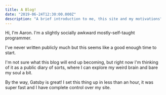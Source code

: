 ```yaml
---
title: A Blog!
date: "2019-06-24T12:30:00.000Z"
description: "A brief introduction to me, this site and my motivations"
---
```


Hi, I'm Aaron. I'm a slightly socially awkward mostly-self-taught programmer.

I've never written publicly much but this seems like a good enough time to start.

I'm not sure what this blog will end up becoming, but right now I'm thinking of it as a public diary of sorts, 
where I can explore my weird brain and bare my soul a bit.

By the way, Gatsby is great! I set this thing up in less than an hour,
it was super fast and I have complete control over my site.
